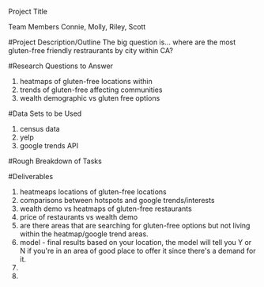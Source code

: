 Project Title 

Team Members
Connie, Molly, Riley, Scott

#Project Description/Outline
The big question is... where are the most gluten-free friendly restraurants by city within CA?

#Research Questions to Answer
1. heatmaps of gluten-free locations within
2. trends of gluten-free affecting communities
3. wealth demographic vs gluten free options

#Data Sets to be Used
1. census data
2. yelp
3. google trends API

#Rough Breakdown of Tasks 



#Deliverables
1. heatmeaps locations of gluten-free locations
2. comparisons between hotspots and google trends/interests
3. wealth demo vs heatmaps of gluten-free restaurants
4. price of restaurants vs wealth demo 
5. are there areas that are searching for gluten-free options but not living within the heatmap/google trend areas.
6. model - final results based on your location, the model will tell you Y or N if you're in an area of good place to offer it since there's a demand for it.
7.
8.



